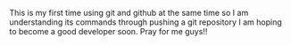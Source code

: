 This is my first time using git and github at the same time so I am understanding its commands through pushing a git repository
I am hoping to become a good developer soon. Pray for me guys!!